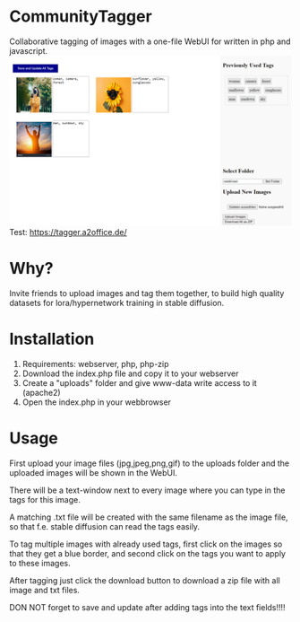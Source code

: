 # CommunityTagger
Collaborative tagging of images with a one-file WebUI for written in php and javascript.
![alt text](https://github.com/TerragonDE/CommunityTagger/blob/main/screenshot.png?raw=true)
Test: https://tagger.a2office.de/
# Why?
Invite friends to upload images and tag them together, to build high quality datasets for lora/hypernetwork training in stable diffusion. 
# Installation
1. Requirements: webserver, php, php-zip
2. Download the index.php file and copy it to your webserver
3. Create a "uploads" folder and give www-data write access to it (apache2)
4. Open the index.php in your webbrowser
# Usage
First upload your image files (jpg,jpeg,png,gif) to the uploads folder and the uploaded images will be shown in the WebUI.

There will be a text-window next to every image where you can type in the tags for this image.

A matching .txt file will be created with the same filename as the image file, so that f.e. stable diffusion can read the tags easily.

To tag multiple images with already used tags, first click on the images so that they get a blue border, and second click on the tags you want to apply to these images.

After tagging just click the download button to download a zip file with all image and txt files.

DON NOT forget to save and update after adding tags into the text fields!!!!

